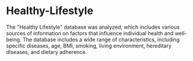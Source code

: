 # Healthy-Lifestyle
The "Healthy Lifestyle" database was analyzed, which includes various sources of information on factors that influence individual health and well-being. The database includes a wide range of characteristics, including specific diseases, age, BMI, smoking, living environment, hereditary diseases, and dietary adherence.
